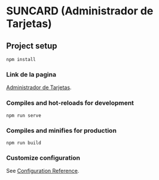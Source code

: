 # SUNCARD (Administrador de Tarjetas)

## Project setup
```
npm install
```
### Link de la pagina

[Administrador de Tarjetas](https://henrysantamariac.github.io/SunCard/).

### Compiles and hot-reloads for development
```
npm run serve
```

### Compiles and minifies for production
```
npm run build
```

### Customize configuration
See [Configuration Reference](https://cli.vuejs.org/config/).
